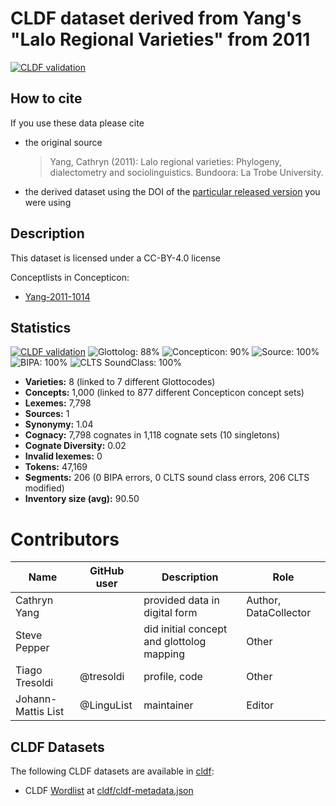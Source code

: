 # CLDF dataset derived from Yang's "Lalo Regional Varieties" from 2011

[![CLDF validation](https://github.com/lexibank/yanglalo/workflows/CLDF-validation/badge.svg)](https://github.com/lexibank/yanglalo/actions?query=workflow%3ACLDF-validation)

## How to cite

If you use these data please cite
- the original source
  > Yang, Cathryn (2011): Lalo regional varieties: Phylogeny, dialectometry and sociolinguistics. Bundoora: La Trobe University.
- the derived dataset using the DOI of the [particular released version](../../releases/) you were using

## Description


This dataset is licensed under a CC-BY-4.0 license


Conceptlists in Concepticon:
- [Yang-2011-1014](https://concepticon.clld.org/contributions/Yang-2011-1014)
## Statistics


[![CLDF validation](https://github.com/lexibank/yanglalo/workflows/CLDF-validation/badge.svg)](https://github.com/lexibank/yanglalo/actions?query=workflow%3ACLDF-validation)
![Glottolog: 88%](https://img.shields.io/badge/Glottolog-88%25-yellowgreen.svg "Glottolog: 88%")
![Concepticon: 90%](https://img.shields.io/badge/Concepticon-90%25-yellowgreen.svg "Concepticon: 90%")
![Source: 100%](https://img.shields.io/badge/Source-100%25-brightgreen.svg "Source: 100%")
![BIPA: 100%](https://img.shields.io/badge/BIPA-100%25-brightgreen.svg "BIPA: 100%")
![CLTS SoundClass: 100%](https://img.shields.io/badge/CLTS%20SoundClass-100%25-brightgreen.svg "CLTS SoundClass: 100%")

- **Varieties:** 8 (linked to 7 different Glottocodes)
- **Concepts:** 1,000 (linked to 877 different Concepticon concept sets)
- **Lexemes:** 7,798
- **Sources:** 1
- **Synonymy:** 1.04
- **Cognacy:** 7,798 cognates in 1,118 cognate sets (10 singletons)
- **Cognate Diversity:** 0.02
- **Invalid lexemes:** 0
- **Tokens:** 47,169
- **Segments:** 206 (0 BIPA errors, 0 CLTS sound class errors, 206 CLTS modified)
- **Inventory size (avg):** 90.50

# Contributors

Name               | GitHub user | Description | Role
---                | ---         | --- | ---
Cathryn Yang       |             | provided data in digital form | Author, DataCollector
Steve Pepper       |             | did initial concept and glottolog mapping | Other
Tiago Tresoldi     | @tresoldi   | profile, code | Other
Johann-Mattis List | @LinguList  | maintainer | Editor





## CLDF Datasets

The following CLDF datasets are available in [cldf](cldf):

- CLDF [Wordlist](https://github.com/cldf/cldf/tree/master/modules/Wordlist) at [cldf/cldf-metadata.json](cldf/cldf-metadata.json)